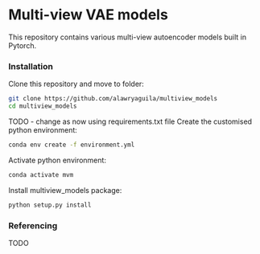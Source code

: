 # Multi-view VAE models 

This repository contains various multi-view autoencoder models built in Pytorch.

### Installation

Clone this repository and move to folder:
```bash
git clone https://github.com/alawryaguila/multiview_models
cd multiview_models
```
TODO - change as now using requirements.txt file 
Create the customised python environment:
```bash
conda env create -f environment.yml
```

Activate python environment:
```bash
conda activate mvm
```

Install multiview_models package:
```bash
python setup.py install
```

### Referencing

TODO

